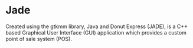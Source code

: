 # Jade
Created using the gtkmm library, Java and Donut Express (JADE), is a C++ based Graphical User Interface (GUI) application which provides a custom point of sale system (POS).
